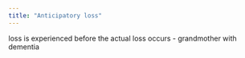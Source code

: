 ```yaml
---
title: "Anticipatory loss"
---
```

loss is experienced before the actual loss occurs - grandmother with dementia

